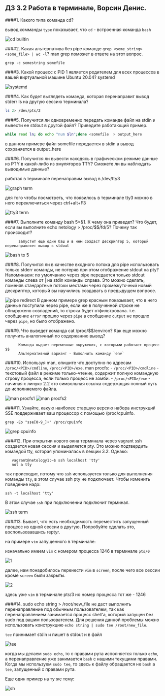 ## ДЗ 3.2 Работа в терминале, Ворсин Денис.
 
####1. Какого типа команда cd? 

вывод комманды `type` показывает, что `cd` - встроенная команда `bash`

![cd builtin](https://i.ibb.co/khrY0j1/2021-11-15-23-14-16.jpg)

####2. Какая альтернатива без pipe команде `grep <some_string> <some_file> | wc -l`? man grep поможет в ответе на этот вопрос.
```shell
grep -c somestring somefile
```

####3. Какой процесс с PID 1 является родителем для всех процессов в вашей виртуальной машине Ubuntu 20.04?
systemd

![systemd](https://i.ibb.co/tLVfxfL/2021-11-15-15-54-08.jpg)

####4. Как будет выглядеть команда, которая перенаправит вывод stderr ls на другую сессию терминала?
```sh
ls 2> /dev/pts/2
```

####5. Получится ли одновременно передать команде файл на stdin и вывести ее stdout в другой файл? Приведите работающий пример.

```sh 
while read ln; do echo "num $ln";done <somefile  > output_here
```

в данном примере файл somefile передается в stdin а вывод сохраняется в output_here


####6. Получится ли вывести находясь в графическом режиме данные из PTY в какой-либо из эмуляторов TTY? Сможете ли вы наблюдать выводимые данные?

работая в терминале перенаправим вывод в /dev/tty3
 
![graph term](https://i.ibb.co/HpK1QfJ/2021-11-15-13-47-14.jpg)

для того чтобы посмотреть, что появилось в терминале tty3 можно в него переключиться через ctrl+alt+F3

![tty3 term](https://i.ibb.co/1nLC3Hs/2021-11-15-13-46-34.jpg)

####7. Выполните команду bash 5>&1. К чему она приведет? Что будет, если вы выполните echo netology > /proc/$$/fd/5? Почему так происходит?
   

          запустит еще один баш и в нем создаст дескриптор 5, который перенаправляет вывод в stdout
![bash to 5](https://i.ibb.co/bWCRphr/2021-11-15-15-52-02.jpg)

####8. Получится ли в качестве входного потока для pipe использовать только stderr команды, не потеряв при этом отображение stdout на pty? Напоминаем: по умолчанию через pipe передается только stdout команды слева от | на stdin команды справа. Это можно сделать, поменяв стандартные потоки местами через промежуточный новый дескриптор, который вы научились создавать в предыдущем вопросе.

![pipe redirect](https://i.ibb.co/6PhF4rv/2021-11-15-15-33-50.jpg)
В данном примере grep красным показывает, что в него данные поступили через pipe, если же в полученной строке не обнаружено совпадений, то строка будет отфильтрована. 
т.е. сообщение `error` прошло через `pipe` а сообщение `output` не прошло через `pipe`, но было отображено.

####9. Что выведет команда cat /proc/$$/environ? Как еще можно получить аналогичный по содержанию вывод?

          
          Команда выдает переменные окружения, с которыми работает процесс $$
          Альтернативный вариант - Выполнить команду `env`


####10. Используя man, опишите что доступно по адресам `/proc/<PID>/cmdline`, `/proc/<PID>/exe`.
man procfs:
     - `/proc/<PID>/cmdline` - текстовый файл в режиме только-чтение, содержит полную командную строку процесса, если только процесс не зомби.
     - `/proc/<PID>/exe` - начиная с линукс 2.2 это символьная ссылка содержащая полный путь до исполняемого файла.

![man procfs1](https://i.ibb.co/dGgMvpj/2021-11-15-23-45-54.jpg)
![man procfs2](https://i.ibb.co/XDLQQXg/2021-11-15-23-46-16.jpg)
    
####11. Узнайте, какую наиболее старшую версию набора инструкций SSE поддерживает ваш процессор с помощью /proc/cpuinfo.
```shell
grep -Eo "sse[0-9_]+" /proc/cpuinfo
```
![grep cpuinfo](https://i.ibb.co/WtsTBhT/2021-11-15-23-19-16.jpg)

####12. При открытии нового окна терминала через vagrant ssh создается новая сессия и выделяется pty. Это можно подтвердить командой tty, которая упоминалась в лекции 3.2. Однако:
 ```
    vagrant@netology1:~$ ssh localhost 'tty'
    not a tty
```
так происходит, потому что `ssh` используется только для выполнения команды `tty`, в этом случае ssh pty не подключает.
Чтобы изменить поведение надо:  
```shell
ssh -t localhost 'tty'
```
В этом случае `ssh` при подключении подключит терминал.

![ssh term](https://i.ibb.co/pQtBmQZ/2021-11-15-23-56-38.jpg)

####13. Бывает, что есть необходимость переместить запущенный процесс из одной сессии в другую. Попробуйте сделать это, воспользовавшись reptyr. 

на примере `vim` запущенного в терминале:

изначально имеем `vim` с номером процесса 1246 в терминале `pts/0`

![1](https://i.ibb.co/QPTyB1T/2021-11-15-19-07-44.jpg)

далее, нам понадобилось перенести `vim` в `screen`, после чего все сессии кроме `screen` были закрыты. 

![2](https://i.ibb.co/XJWpwK8/2021-11-15-19-19-03.jpg)

здесь уже `vim` в терминале pts/3 но номер процесса тот же - 1246

####14. sudo echo string > /root/new_file не даст выполнить перенаправление под обычным пользователем, 
так как перенаправлением занимается процесс shell'а, который запущен без sudo под вашим пользователем. 
Для решения данной проблемы можно использовать конструкцию `echo string | sudo tee /root/new_file`. 
    
    
`tee` принимает stdin и пишет в stdout и в файл

![tee](https://i.ibb.co/JR5sq4L/2021-11-16-00-10-26.jpg)

когда мы делаем `sudo echo`, то с правами рута исполняется только `echo`, а перенаправление уже занимается `bash` с нашими текущими правами.
Когда мы используем `sudo tee`, то здесь к файлу обращается не `bash` а `tee`, запущенный с правами рута. 

Еще один пример на ту же тему:

![sh](https://i.ibb.co/JzFNjW3/2021-11-16-00-13-16.jpg)

